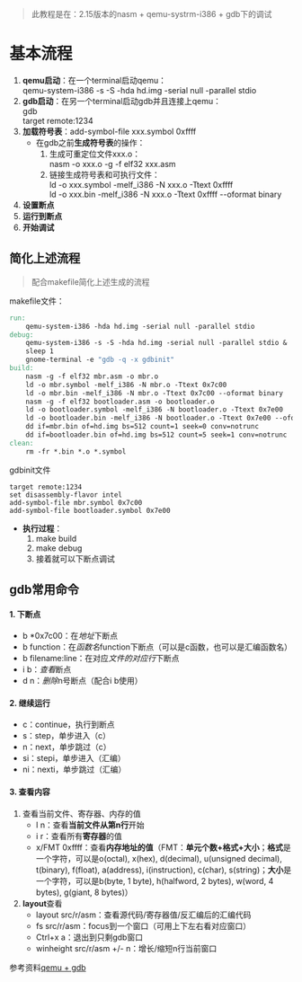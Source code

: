 >此教程是在：2.15版本的nasm + qemu-systrm-i386 + gdb下的调试

# 基本流程
1. **qemu启动**：在一个terminal启动qemu：  
   qemu-system-i386 -s -S -hda hd.img -serial null -parallel stdio
2. **gdb启动**：在另一个terminal启动gdb并且连接上qemu：  
   gdb  
   target remote:1234
3. **加载符号表**：add-symbol-file xxx.symbol 0xffff
	* 在gdb之前**生成符号表**的操作：
		1. 生成可重定位文件xxx.o：  
		   nasm -o xxx.o -g -f elf32 xxx.asm
		2. 链接生成符号表和可执行文件：  
		   ld -o xxx.symbol -melf_i386 -N xxx.o -Ttext 0xffff  
		   ld -o xxx.bin -melf_i386 -N xxx.o -Ttext 0xffff --oformat binary
1. **设置断点**
2. **运行到断点**
3. **开始调试**

## 简化上述流程

>配合makefile简化上述生成的流程

makefile文件：

```makefile
run:
	qemu-system-i386 -hda hd.img -serial null -parallel stdio 
debug:
	qemu-system-i386 -s -S -hda hd.img -serial null -parallel stdio &
	sleep 1
	gnome-terminal -e "gdb -q -x gdbinit"
build:
	nasm -g -f elf32 mbr.asm -o mbr.o
	ld -o mbr.symbol -melf_i386 -N mbr.o -Ttext 0x7c00
	ld -o mbr.bin -melf_i386 -N mbr.o -Ttext 0x7c00 --oformat binary
	nasm -g -f elf32 bootloader.asm -o bootloader.o
	ld -o bootloader.symbol -melf_i386 -N bootloader.o -Ttext 0x7e00
	ld -o bootloader.bin -melf_i386 -N bootloader.o -Ttext 0x7e00 --oformat binary
	dd if=mbr.bin of=hd.img bs=512 count=1 seek=0 conv=notrunc
	dd if=bootloader.bin of=hd.img bs=512 count=5 seek=1 conv=notrunc
clean:
	rm -fr *.bin *.o *.symbol
```

gdbinit文件

```
target remote:1234
set disassembly-flavor intel
add-symbol-file mbr.symbol 0x7c00
add-symbol-file bootloader.symbol 0x7e00
```

* **执行过程**：
	1. make build
	2. make debug
	3. 接着就可以下断点调试

## gdb常用命令

#### 1. 下断点

* b \*0x7c00：在*地址*下断点
* b function：在*函数名*function下断点（可以是c函数，也可以是汇编函数名）
* b filename:line：在对应*文件的对应行*下断点
* i b：*查看*断点
* d n：*删除*n号断点（配合i b使用）

#### 2. 继续运行

* c：continue，执行到断点
* s：step，单步进入（c）
* n：next，单步跳过（c）
* si：stepi，单步进入（汇编）
* ni：nexti，单步跳过（汇编）

#### 3. 查看内容

1. 查看当前文件、寄存器、内存的值
	* l n：查看**当前文件从第n行**开始
	* i r：查看所有**寄存器**的值
	* x/FMT 0xffff：查看**内存地址的值**（FMT：**单元个数+格式+大小**；**格式**是一个字符，可以是o(octal), x(hex), d(decimal), u(unsigned decimal), t(binary), f(float), a(address), i(instruction), c(char), s(string)；**大小**是一个字符，可以是b(byte, 1 byte), h(halfword, 2 bytes), w(word, 4 bytes), g(giant, 8 bytes)）
2. **layout**查看
	* layout src/r/asm：查看源代码/寄存器值/反汇编后的汇编代码
	* fs src/r/asm：focus到一个窗口（可用上下左右看对应窗口）
	* Ctrl+x a：退出到只剩gdb窗口
	* winheight src/r/asm +/- n：增长/缩短n行当前窗口

参考资料[qemu + gdb](https://gitee.com/nelsoncheung/sysu-2023-spring-operating-system/tree/main/appendix/debug_with_gdb_and_qemu)


